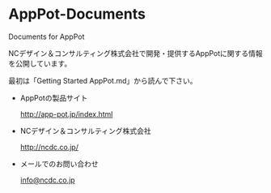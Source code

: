 AppPot-Documents
================

Documents for AppPot

NCデザイン＆コンサルティング株式会社で開発・提供するAppPotに関する情報を公開しています。

最初は「Getting Started AppPot.md」から読んで下さい。


* AppPotの製品サイト

  http://app-pot.jp/index.html



* NCデザイン＆コンサルティング株式会社

  http://ncdc.co.jp/



* メールでのお問い合わせ

  info@ncdc.co.jp


